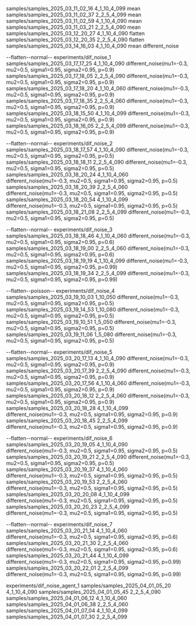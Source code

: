 samples/samples_2025_03_11_02_16 4_1_10_4_099 mean
samples/samples_2025_03_11_02_37 2_2_5_4_099 mean
samples/samples_2025_03_11_02_59 4_1_10_4_090 mean
samples/samples_2025_03_11_03_21 2_2_5_4_090 mean
samples/samples_2025_03_12_20_27 4_1_10_4_090 flatten
samples/samples_2025_03_12_20_35 2_2_5_4_090 flatten
samples/samples_2025_03_14_16_03 4_1_10_4_090 mean different_noise

--flatten--normal--
experiments/dif_noise_1
samples/samples_2025_03_17_17_25 4_1_10_4_090 different_noise(mu1=-0.3, mu2=0.5, sigma1=0.95, sigma2=0.95, p=0.9)
samples/samples_2025_03_17_18_05 2_2_5_4_090 different_noise(mu1=-0.3, mu2=0.5, sigma1=0.95, sigma2=0.95, p=0.9)
samples/samples_2025_03_17_18_20 4_1_10_4_060 different_noise(mu1=-0.3, mu2=0.5, sigma1=0.95, sigma2=0.95, p=0.9)
samples/samples_2025_03_17_18_35 2_2_5_4_060 different_noise(mu1=-0.3, mu2=0.5, sigma1=0.95, sigma2=0.95, p=0.9)
samples/samples_2025_03_18_15_50 4_1_10_4_099 different_noise(mu1=-0.3, mu2=0.5, sigma1=0.95, sigma2=0.95, p=0.9)
samples/samples_2025_03_18_16_05 2_2_5_4_099 different_noise(mu1=-0.3, mu2=0.5, sigma1=0.95, sigma2=0.95, p=0.9)

--flatten--normal--
experiments/dif_noise_2
samples/samples_2025_03_18_17_57 4_1_10_4_090 different_noise(mu1=-0.3, mu2=0.5, sigma1=0.95, sigma2=0.95, p=0.5)
samples/samples_2025_03_18_18_11 2_2_5_4_090 different_noise(mu1=-0.3, mu2=0.5, sigma1=0.95, sigma2=0.95, p=0.5)
samples/samples_2025_03_18_20_24 4_1_10_4_060 different_noise(mu1=-0.3, mu2=0.5, sigma1=0.95, sigma2=0.95, p=0.5)
samples/samples_2025_03_18_20_39 2_2_5_4_060 different_noise(mu1=-0.3, mu2=0.5, sigma1=0.95, sigma2=0.95, p=0.5)
samples/samples_2025_03_18_20_54 4_1_10_4_099 different_noise(mu1=-0.3, mu2=0.5, sigma1=0.95, sigma2=0.95, p=0.5)
samples/samples_2025_03_18_21_08 2_2_5_4_099 different_noise(mu1=-0.3, mu2=0.5, sigma1=0.95, sigma2=0.95, p=0.5)

--flatten--normal--
experiments/dif_noise_3
samples/samples_2025_03_18_18_46 4_1_10_4_060 different_noise(mu1=-0.3, mu2=0.5, sigma1=0.95, sigma2=0.95, p=0.6)
samples/samples_2025_03_18_19_00 2_2_5_4_060 different_noise(mu1=-0.3, mu2=0.5, sigma1=0.95, sigma2=0.95, p=0.6)
samples/samples_2025_03_18_19_19 4_1_10_4_099 different_noise(mu1=-0.3, mu2=0.5, sigma1=0.95, sigma2=0.95, p=0.99)
samples/samples_2025_03_18_19_34 2_2_5_4_099 different_noise(mu1=-0.3, mu2=0.5, sigma1=0.95, sigma2=0.95, p=0.99)

--flatten--poisson--
experiments/dif_noise_4
samples/samples_2025_03_19_10_03 1_10_050 different_noise(mu1=-0.3, mu2=0.5, sigma1=0.95, sigma2=0.95, p=0.5)
samples/samples_2025_03_19_14_53 1_10_080 different_noise(mu1=-0.3, mu2=0.5, sigma1=0.95, sigma2=0.95, p=0.5)
samples/samples_2025_03_19_10_51 1_5_050 different_noise(mu1=-0.3, mu2=0.5, sigma1=0.95, sigma2=0.95, p=0.5)
samples/samples_2025_03_19_11_06 1_5_080 different_noise(mu1=-0.3, mu2=0.5, sigma1=0.95, sigma2=0.95, p=0.5)

--flatten--normal--
experiments/dif_noise_5
samples/samples_2025_03_20_17_13 4_1_10_4_090 different_noise(mu1=-0.3, mu2=0.5, sigma1=0.95, sigma2=0.95, p=0.9)
samples/samples_2025_03_20_17_39 2_2_5_4_090 different_noise(mu1=-0.3, mu2=0.5, sigma1=0.95, sigma2=0.95, p=0.9)
samples/samples_2025_03_20_17_56 4_1_10_4_060 different_noise(mu1=-0.3, mu2=0.5, sigma1=0.95, sigma2=0.95, p=0.9)
samples/samples_2025_03_20_18_12 2_2_5_4_060 different_noise(mu1=-0.3, mu2=0.5, sigma1=0.95, sigma2=0.95, p=0.9)
samples/samples_2025_03_20_18_28 4_1_10_4_099 different_noise(mu1=-0.3, mu2=0.5, sigma1=0.95, sigma2=0.95, p=0.9)
samples/samples_2025_03_20_18_45 2_2_5_4_099 different_noise(mu1=-0.3, mu2=0.5, sigma1=0.95, sigma2=0.95, p=0.9)

--flatten--normal--
experiments/dif_noise_6
samples/samples_2025_03_20_19_05 4_1_10_4_090 different_noise(mu1=-0.3, mu2=0.5, sigma1=0.95, sigma2=0.95, p=0.5)
samples/samples_2025_03_20_19_21 2_2_5_4_090 different_noise(mu1=-0.3, mu2=0.5, sigma1=0.95, sigma2=0.95, p=0.5)
samples/samples_2025_03_20_19_37 4_1_10_4_060 different_noise(mu1=-0.3, mu2=0.5, sigma1=0.95, sigma2=0.95, p=0.5)
samples/samples_2025_03_20_19_53 2_2_5_4_060 different_noise(mu1=-0.3, mu2=0.5, sigma1=0.95, sigma2=0.95, p=0.5)
samples/samples_2025_03_20_20_08 4_1_10_4_099 different_noise(mu1=-0.3, mu2=0.5, sigma1=0.95, sigma2=0.95, p=0.5)
samples/samples_2025_03_20_20_23 2_2_5_4_099 different_noise(mu1=-0.3, mu2=0.5, sigma1=0.95, sigma2=0.95, p=0.5)

--flatten--normal--
experiments/dif_noise_7
samples/samples_2025_03_20_21_14 4_1_10_4_060 different_noise(mu1=-0.3, mu2=0.5, sigma1=0.95, sigma2=0.95, p=0.6)
samples/samples_2025_03_20_21_30 2_2_5_4_060 different_noise(mu1=-0.3, mu2=0.5, sigma1=0.95, sigma2=0.95, p=0.6)
samples/samples_2025_03_20_21_44 4_1_10_4_099 different_noise(mu1=-0.3, mu2=0.5, sigma1=0.95, sigma2=0.95, p=0.99)
samples/samples_2025_03_20_22_01 2_2_5_4_099 different_noise(mu1=-0.3, mu2=0.5, sigma1=0.95, sigma2=0.95, p=0.99)

experiments/dif_noise_agent_1
samples/samples_2025_04_01_05_20 4_1_10_4_090
samples/samples_2025_04_01_05_45 2_2_5_4_090
samples/samples_2025_04_01_06_12 4_1_10_4_060
samples/samples_2025_04_01_06_38 2_2_5_4_060
samples/samples_2025_04_01_07_04 4_1_10_4_099
samples/samples_2025_04_01_07_30 2_2_5_4_099